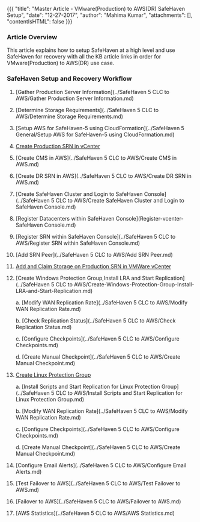 {{{
  "title": "Master Article - VMware(Production) to AWS(DR) SafeHaven Setup",
  "date": "12-27-2017",
  "author": "Mahima Kumar",
  "attachments": [],
  "contentIsHTML": false
}}}

### Article Overview
This article explains how to setup SafeHaven at a high level and use SafeHaven for recovery with all the KB article links in order for VMware(Production) to AWS(DR) use case.

### SafeHaven Setup and Recovery Workflow

1. [Gather Production Server Information](../SafeHaven 5 CLC to AWS/Gather Production Server Information.md)

2. [Determine Storage Requirements](../SafeHaven 5 CLC to AWS/Determine Storage Requirements.md)

3. [Setup AWS for SafeHaven-5 using CloudFormation](../SafeHaven 5 General/Setup AWS for SafeHaven-5 using CloudFormation.md)

4. [Create Production SRN in vCenter](Create-Production-SRN-in-vCenter.md)

5. [Create CMS in AWS](../SafeHaven 5 CLC to AWS/Create CMS in AWS.md)

6. [Create DR SRN in AWS](../SafeHaven 5 CLC to AWS/Create DR SRN in AWS.md)

7. [Create SafeHaven Cluster and Login to SafeHaven Console](../SafeHaven 5 CLC to AWS/Create SafeHaven Cluster and Login to SafeHaven Console.md)

8. [Register Datacenters within SafeHaven Console](Register-vcenter-SafeHaven Console.md)

9. [Register SRN within SafeHaven Console](../SafeHaven 5 CLC to AWS/Register SRN within SafeHaven Console.md)

10. [Add SRN Peer](../SafeHaven 5 CLC to AWS/Add SRN Peer.md)

11. [Add and Claim Storage on Production SRN in VMWare vCenter](Add-and-Claim-Storage-on-Production-SRN-vmware.md)

12. [Create Windows Protection Group,Install LRA and Start Replication](../SafeHaven 5 CLC to AWS/Create-Windows-Protection-Group-Install-LRA-and-Start-Replication.md)

    a. [Modify WAN Replication Rate](../SafeHaven 5 CLC to AWS/Modify WAN Replication Rate.md)
    
    b. [Check Replication Status](../SafeHaven 5 CLC to AWS/Check Replication Status.md)
    
    c. [Configure Checkpoints](../SafeHaven 5 CLC to AWS/Configure Checkpoints.md)

    d. [Create Manual Checkpoint](../SafeHaven 5 CLC to AWS/Create Manual Checkpoint.md)

13. [Create Linux Protection Group](Create-Linux-Protection-Group-vcenter.md)
	
    a. [Install Scripts and Start Replication for Linux Protection Group](../SafeHaven 5 CLC to AWS/Install Scripts and Start Replication for Linux Protection Group.md)
    
    b. [Modify WAN Replication Rate](../SafeHaven 5 CLC to AWS/Modify WAN Replication Rate.md)
    
    c. [Configure Checkpoints](../SafeHaven 5 CLC to AWS/Configure Checkpoints.md)

    d. [Create Manual Checkpoint](../SafeHaven 5 CLC to AWS/Create Manual Checkpoint.md) 

14.  [Configure Email Alerts](../SafeHaven 5 CLC to AWS/Configure Email Alerts.md)
    
15.  [Test Failover to AWS](../SafeHaven 5 CLC to AWS/Test Failover to AWS.md)
 
16.  [Failover to AWS](../SafeHaven 5 CLC to AWS/Failover to AWS.md)

17. [AWS Statistics](../SafeHaven 5 CLC to AWS/AWS Statistics.md)
